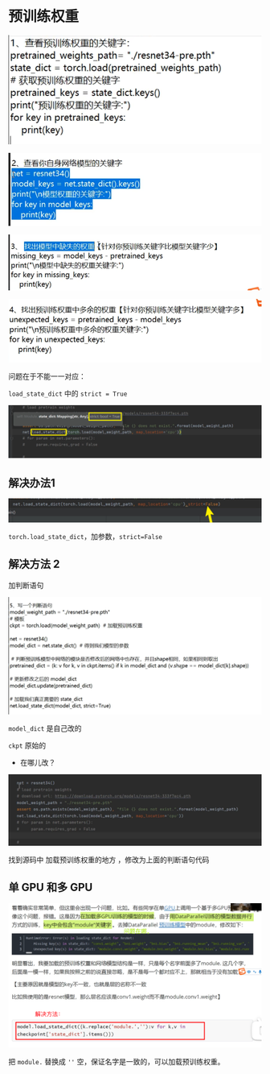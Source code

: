 # 预训练权重

![image-20250221104534879](images/image-20250221104534879.png)

![image-20250221104549576](images/image-20250221104549576.png)

![image-20250221104631382](images/image-20250221104631382.png)

![image-20250221104819303](images/image-20250221104819303.png)

问题在于不能一一对应：

`load_state_dict` 中的 `strict = True`

![image-20250221104957505](images/image-20250221104957505.png)

## 解决办法1

![image-20250221105131601](images/image-20250221105131601.png)

`torch.load_state_dict`，加参数，`strict=False`



## 解决方法 2

加判断语句

![image-20250221105656618](images/image-20250221105656618.png)

`model_dict`  是自己改的

`ckpt` 原始的

- 在哪儿改？

![image-20250221110820428](images/image-20250221110820428.png)

找到源码中 加载预训练权重的地方 ，修改为上面的判断语句代码

## 单 GPU 和多 GPU

![image-20250221111510757](images/image-20250221111510757.png)

 把 `module.` 替换成 `''` 空，保证名字是一致的，可以加载预训练权重。
